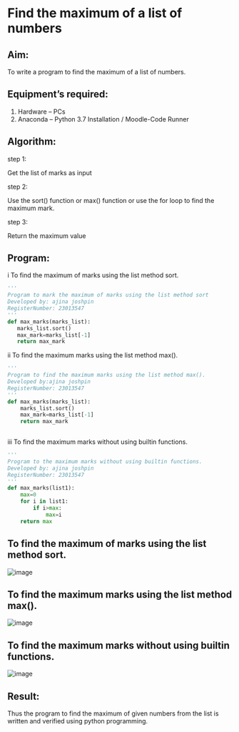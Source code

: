 # Find the maximum of a list of numbers
## Aim:
To write a program to find the maximum of a list of numbers.
## Equipment’s required:
1.	Hardware – PCs
2.	Anaconda – Python 3.7 Installation / Moodle-Code Runner
## Algorithm:

step 1:

Get the list of marks as input

step 2:

Use the sort() function or max() function or use the for loop to find the maximum mark.

step 3:

Return the maximum value

## Program:

i	 To find the maximum of marks using the list method sort.
```Python
''' 
Program to mark the maximum of marks using the list method sort
Developed by: ajina joshpin
RegisterNumber: 23013547
'''
def max_marks(marks_list):
   marks_list.sort()
   max_mark=marks_list[-1]
   return max_mark


```

ii	 To find the maximum marks using the list method max().
```Python
''' 
Program to find the maximum marks using the list method max().
Developed by:ajina joshpin
RegisterNumber: 23013547
'''
def max_marks(marks_list):
    marks_list.sort()
    max_mark=marks_list[-1]
    return max_mark
  


```

iii To find the maximum marks without using builtin functions.
```Python
''' 
Program to the maximum marks without using builtin functions.
Developed by: ajina joshpin
RegisterNumber: 23013547
'''
def max_marks(list1):
    max=0
    for i in list1:
        if i>max:
            max=i
    return max


```
## To find the maximum of marks using the list method sort.
![image](https://github.com/ajinajoshpin/FindMaximum/assets/148514578/2e7143f4-a65d-4cdc-9b80-9847b4701166)
## To find the maximum marks using the list method max().
![image](https://github.com/ajinajoshpin/FindMaximum/assets/148514578/63df2031-0abc-4e88-b6d9-73cce7ae416f)
## To find the maximum marks without using builtin functions.
![image](https://github.com/ajinajoshpin/FindMaximum/assets/148514578/4ec9d16f-a1d3-4023-9a5c-67b6fc2dc3b8)


## Result:
Thus the program to find the maximum of given numbers from the list is written and verified using python programming.

